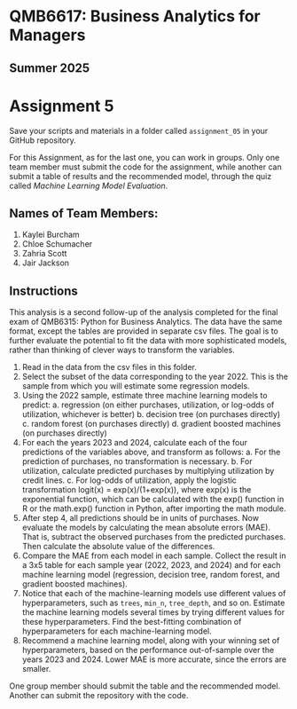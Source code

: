 # QMB6617: Business Analytics for Managers
## Summer 2025

# Assignment 5

Save your scripts and materials in a folder called ```assignment_05``` in your GitHub repository.

For this Assignment, as for the last one, you can work in groups. 
Only one team member must submit the code for the assignment, 
while another can submit a table of results and the recommended model, 
through the quiz called *Machine Learning Model Evaluation*. 


## Names of Team Members:

1. Kaylei Burcham
2. Chloe Schumacher
3. Zahria Scott
4. Jair Jackson



## Instructions

This analysis is a second follow-up of the analysis completed for the final exam of 
QMB6315: Python for Business Analytics. 
The data have the same format, except the tables are provided in separate csv files. 
The goal is to further evaluate the potential to fit the data with more sophisticated models, 
rather than thinking of clever ways to transform the variables. 

1. Read in the data from the csv files in this folder.
2. Select the subset of the data corresponding to the year 2022. This is the sample from which you will estimate some regression models.
3. Using the 2022 sample, estimate three machine learning models to predict:
  a. regression (on either purchases, utilization, or log-odds of utilization, whichever is better)
  b. decision tree (on purchases directly)
  c. random forest (on purchases directly)
  d. gradient boosted machines (on purchases directly)
4. For each the years 2023 and 2024, calculate each of the four predictions of the variables above, and transform as follows: 
  a. For the prediction of purchases, no transformation is necessary.
  b. For utilization, calculate predicted purchases by multiplying utilization by credit lines.
  c. For log-odds of utilization, apply the logistic transformation logit(x) = exp(x)/(1+exp(x)), 
  where exp(x) is the exponential function, which can be calculated with the exp() function in R or the math.exp() function in Python, after importing the math module.
5. After step 4, all predictions should be in units of purchases. 
  Now evaluate the models by calculating the mean absolute errors (MAE). 
  That is, subtract the observed purchases from the predicted purchases.
  Then calculate the absolute value of the differences.
6. Compare the MAE from each model in each sample. Collect the result in a 3x5 table
  for each sample year (2022, 2023, and 2024) 
  and for each machine learning model (regression, decision tree, random forest, and gradient boosted machines).
7. Notice that each of the machine-learning models use different values of hyperparameters, such as ```trees```, ```min_n```, ```tree_depth```, and so on. Estimate the machine learning models several times by trying different values for these hyperparameters. Find the best-fitting combination of hyperparameters for each machine-learning model. 
8. Recommend a machine learning model, along with your winning set of hyperparameters, based on the performance out-of-sample over the years 2023 and 2024. Lower MAE is more accurate, since the errors are smaller.


One group member should submit the table and the recommended model.
Another can submit the repository with the code. 

